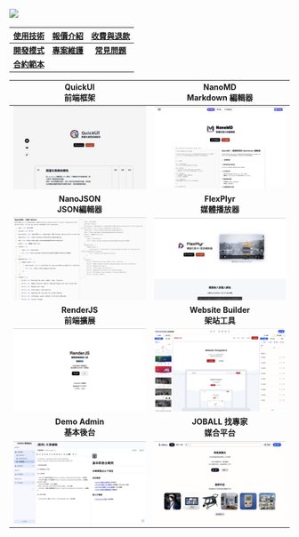 ![](https://github-readme-stats.vercel.app/api?username=pardnchiu&show_icons=true&theme=default)

| [使用技術](./使用技術.md) | [報價介紹](./報價介紹.md) | [收費與退款](./收費與退款.md) |
| :-: | :-: | :-: |
| [**開發模式**](./開發模式.md) | [**專案維護**](./專案維護.md) | [**常見問題**](./常見問題.md) |
| [**合約範本**](./合約範本.md) |

| QuickUI<br>前端框架 | NanoMD<br>Markdown 編輯器 |
| :-: | :-: |
| [![](./image/QuickUI.jpg)](https://quickui.pardn.io) | [![](./image/NanoMD.jpg)](https://nanomd.pardn.io) |
| **NanoJSON<br>JSON編輯器** | **FlexPlyr<br>媒體播放器** |
| [![](./image/NanoJSON.jpg)](https://nanojson.pardn.io) | [![](./image/FlexPlyr.jpg)](https://flexplyr.pardn.io) |
| **RenderJS<br>前端擴展** | **Website Builder<br>架站工具** |
| [![](./image/RenderJS.jpg)](https://renderjs.pardn.io) | [![](./image/WebsiteBuilder.jpg)](https://pardn.io/website-builder) |
| **Demo Admin<br>基本後台** | **JOBALL 找專家<br>媒合平台** | 
| [![](./image/DemoAdmin.jpg)](https://demo-admin.pardn.io) | [![](./image/joball.jpg)](https://joball.tw) |